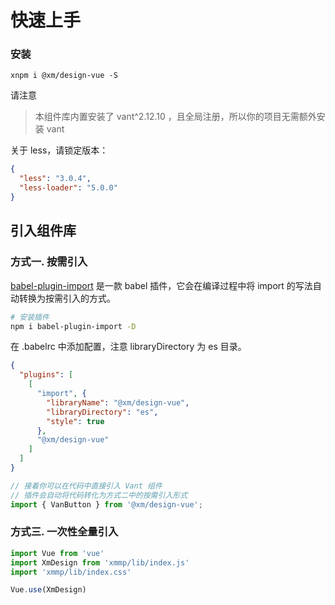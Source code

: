 # 快速上手

### 安装

```
xnpm i @xm/design-vue -S
```

请注意

> 本组件库内置安装了 vant^2.12.10 ，且全局注册，所以你的项目无需额外安装 vant

关于 less，请锁定版本：

```json
{
  "less": "3.0.4",
  "less-loader": "5.0.0"
}
```

## 引入组件库

### 方式一. 按需引入 

[babel-plugin-import](https://github.com/ant-design/babel-plugin-import) 是一款 babel 插件，它会在编译过程中将 import 的写法自动转换为按需引入的方式。

```bash
# 安装插件
npm i babel-plugin-import -D
```


在 .babelrc 中添加配置，注意 libraryDirectory 为 es 目录。

```json
{
  "plugins": [
    [
      "import", {
        "libraryName": "@xm/design-vue",
        "libraryDirectory": "es",
        "style": true
      },
      "@xm/design-vue"
    ]
  ]
}
```

```js
// 接着你可以在代码中直接引入 Vant 组件
// 插件会自动将代码转化为方式二中的按需引入形式
import { VanButton } from '@xm/design-vue';
```

### 方式三. 一次性全量引入

```js
import Vue from 'vue'
import XmDesign from 'xmmp/lib/index.js'
import 'xmmp/lib/index.css'

Vue.use(XmDesign)
```
